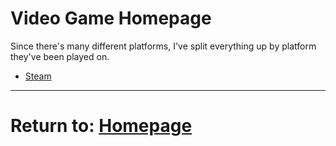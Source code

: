 # Video Game Homepage
Since there's many different platforms, I've split everything up by platform they've been played on. 

- [Steam](/into-the-void/VideoGames/Steam/steam-index)

* * *
# Return to: [Homepage](/into-the-void/index)